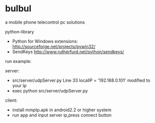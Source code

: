 bulbul
======

a mobile phone telecontrol pc solutions

python-library

 * Python for Windows extensions: http://sourceforge.net/projects/pywin32/
 * SendKeys http://www.rutherfurd.net/python/sendkeys/
 
 
 
run example:

 server:
 
  * src/server/udpServer.py Line 33 localIP = '192.168.0.101' modified to your Ip
  * exec python src/server/udpServer.py
  
  
 client:
 
  * install mmptp.apk in android2.2 or higher system
  * run app and input server ip,press connect button